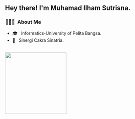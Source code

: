 <h2> Hey there! I'm Muhamad Ilham Sutrisna.</h2>

<h3> 👨🏻‍💻 &nbsp;About Me </h3>

- 🎓 &nbsp; Informatics-University of Pelita Bangsa.
- 💼 &nbsp; Sinergi Cakra Sinatria.

<br/>

<a href="https://github.com/ilham1997">
  <img height="200em" src="https://github-readme-stats.vercel.app/api?username=ilham1997&theme=buefy&show_icons=true" />
</a>
